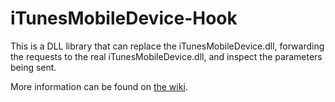 # iTunesMobileDevice-Hook
This is a DLL library that can replace the iTunesMobileDevice.dll, forwarding the requests to the real iTunesMobileDevice.dll, and inspect the parameters being sent.

More information can be found on [the wiki](https://github.com/theonlylawislove/iTunesMobileDevice-Hook/wiki).
